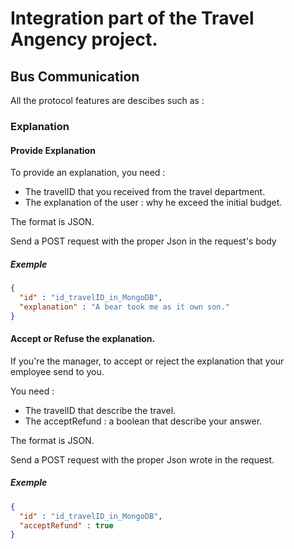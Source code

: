 # Integration part of the Travel Angency project.



## Bus Communication

All the protocol features are descibes such as :


### Explanation

#### Provide Explanation

To provide an explanation, you need :
* The travelID that you received from the travel department.
* The explanation of the user : why he exceed the initial budget.

The format is JSON.

Send a POST request with the proper Json in the request's body


##### Exemple 

```json
{
  "id" : "id_travelID_in_MongoDB",
  "explanation" : "A bear took me as it own son."
}
```

#### Accept or Refuse the explanation.

If you're the manager, to accept or reject the explanation that your employee send to you.

You need :
* The travelID that describe the travel.
* The acceptRefund : a boolean that describe your answer.

The format is JSON.

Send a POST request with the proper Json wrote in the request.

##### Exemple 

```json
{
  "id" : "id_travelID_in_MongoDB",
  "acceptRefund" : true
}
```